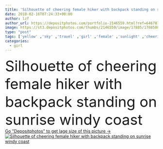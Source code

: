 ```yaml
---
title: 'Silhouette of cheering female hiker with backpack standing on sunrise windy coast'
date: 2018-02-16T07:24:33+00:00
author: lzf
author_url: https://depositphotos.com/portfolio-2146559.html?ref=64678756
image: https://st3.depositphotos.com/thumbs/2146559/image/17885/178850892/api_thumb_450.jpg?forcejpeg=true
type: "post"
tags: ['yellow' ,'sky' ,'travel' ,'girl' ,'female' ,'sunlight' ,'cheering' ,'freedom' ,'outdoors' ,'nature' ,'morning' ,'sunshine' ,'Enjoyment' ,'mountain' ,'sea' ,'silhouette' ,'retro' ,'vintage' ,'sunrise' ,'looking' ,'coast' ,'shore' ,'peak' ,'Rear' ,'hiking' ,'adventure' ,'backpack' ,'hike' ,'standing' ,'blow' ,'windy' ,'determination' ,'successful' ,'seaside' ,'traveler' ,'survival' ,'outstretched' ,'hiker' ,'backpacker' ,'thankful' ,'hoodie' ,'raised arms' ,'one young woman' ,'Raised Hands' ,'twilight sky' ,'Open Arms' ]
categories: 
  - girl
---
```

<div aling="center">
            <font size="60"> Silhouette of cheering female hiker with backpack standing on sunrise windy coast</font>   
</div>
<div>
    <a href='https://st3.depositphotos.com/thumbs/2146559/image/17885/178850892/api_thumb_450.jpg?forcejpeg=true?ref=64678756' target=_blank > Go "Depositphotos" to get lage size of this picture ->
        <img href='https://st3.depositphotos.com/thumbs/2146559/image/17885/178850892/api_thumb_450.jpg?forcejpeg=true?ref=64678756' src='https://st3.depositphotos.com/2146559/17885/i/950/depositphotos_178850892-stock-photo-silhouette-cheering-female-hiker-backpack.jpg?forcejpeg=true' alt='Silhouette of cheering female hiker with backpack standing on sunrise windy coast' >
    </a>
</div>
